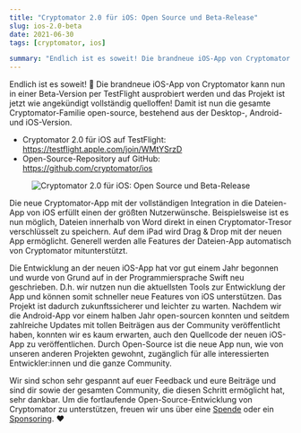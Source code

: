 ```yaml
---
title: "Cryptomator 2.0 für iOS: Open Source und Beta-Release"
slug: ios-2.0-beta
date: 2021-06-30
tags: [cryptomator, ios]

summary: "Endlich ist es soweit! Die brandneue iOS-App von Cryptomator kann nun in einer Beta-Version per TestFlight ausprobiert werden und das Projekt ist jetzt wie angekündigt vollständig quelloffen!"
---
```

Endlich ist es soweit! :tada: Die brandneue iOS-App von Cryptomator kann nun in einer Beta-Version per TestFlight ausprobiert werden und das Projekt ist jetzt wie angekündigt vollständig quelloffen! Damit ist nun die gesamte Cryptomator-Familie open-source, bestehend aus der Desktop-, Android- und iOS-Version.

- Cryptomator 2.0 für iOS auf TestFlight: https://testflight.apple.com/join/WMtYSrzD
- Open-Source-Repository auf GitHub: https://github.com/cryptomator/ios

<figure class="text-center">
  <img class="inline-block rounded-sm" src="/img/blog/ios-2.0-beta.png" srcset="/img/blog/ios-2.0-beta.png 1x, /img/blog/ios-2.0-beta@2x.png 2x" alt="Cryptomator 2.0 für iOS: Open Source und Beta-Release" />
</figure>

Die neue Cryptomator-App mit der vollständigen Integration in die Dateien-App von iOS erfüllt einen der größten Nutzerwünsche. Beispielsweise ist es nun möglich, Dateien innerhalb von Word direkt in einen Cryptomator-Tresor verschlüsselt zu speichern. Auf dem iPad wird Drag & Drop mit der neuen App ermöglicht. Generell werden alle Features der Dateien-App automatisch von Cryptomator mitunterstützt.

Die Entwicklung an der neuen iOS-App hat vor gut einem Jahr begonnen und wurde von Grund auf in der Programmiersprache Swift neu geschrieben. D.h. wir nutzen nun die aktuellsten Tools zur Entwicklung der App und können somit schneller neue Features von iOS unterstützen. Das Projekt ist dadurch zukunftssicherer und leichter zu warten. Nachdem wir die Android-App vor einem halben Jahr open-sourcen konnten und seitdem zahlreiche Updates mit tollen Beiträgen aus der Community veröffentlicht haben, konnten wir es kaum erwarten, auch den Quellcode der neuen iOS-App zu veröffentlichen. Durch Open-Source ist die neue App nun, wie von unseren anderen Projekten gewohnt, zugänglich für alle interessierten Entwickler:innen und die ganze Community.

Wir sind schon sehr gespannt auf euer Feedback und eure Beiträge und sind dir sowie der gesamten Community, die diesen Schritt ermöglicht hat, sehr dankbar. Um die fortlaufende Open-Source-Entwicklung von Cryptomator zu unterstützen, freuen wir uns über eine [Spende](/de/donate/) oder ein [Sponsoring](/de/sponsors/). :heart:
